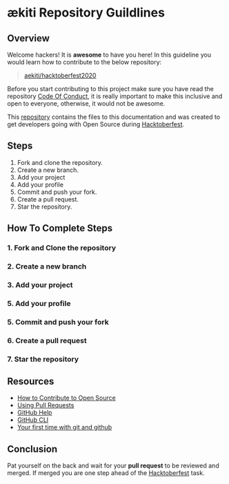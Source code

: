 # ækiti Repository Guildlines
## Overview
Welcome hackers! It is **awesome** to have you here! In this guideline you would learn how to contribute to the below repository:

> <a href="https://github.com/aekiti/hacktoberfest2020" target="_blank">aekiti/hacktoberfest2020</a>

Before you start contributing to this project make sure you have read the repository <a href="https://github.com/aekiti/hacktoberfest2020/blob/master/CODE_OF_CONDUCT.md" target="_blank">Code Of Conduct</a>, it is really important to make this inclusive and open to everyone, otherwise, it would not be awesome.

This <a href="https://github.com/aekiti/hacktoberfest2020" target="_blank">repository</a> contains the files to this documentation and was created to get developers going with Open Source during <a href="https://hacktoberfest.digitalocean.com/" target="_blank">Hacktoberfest</a>.

## Steps
1. Fork and clone the repository.
2. Create a new branch.
3. Add your project
4. Add your profile
5. Commit and push your fork.
6. Create a pull request.
7. Star the repository.

## How To Complete Steps
### 1. Fork and Clone the repository

### 2. Create a new branch

### 3. Add your project

### 5. Add your profile

### 5. Commit and push your fork

### 6. Create a pull request

### 7. Star the repository

## Resources

- <a href="https://opensource.guide/how-to-contribute/" target="_blank">How to Contribute to Open Source</a>
- <a href="https://help.github.com/articles/about-pull-requests/" target="_blank">Using Pull Requests</a>
- <a href="https://help.github.com" target="_blank">GitHub Help</a>
- <a href="https://cli.github.com/" target="_blank">GitHub CLI</a>
- <a href="https://kbroman.org/github_tutorial/pages/first_time.html" target="_blank">Your first time with git and github</a>

## Conclusion
Pat yourself on the back and wait for your **pull request** to be reviewed and merged. If merged you are one step ahead of the <a href="https://hacktoberfest.digitalocean.com/" target="_blank">Hacktoberfest</a> task.